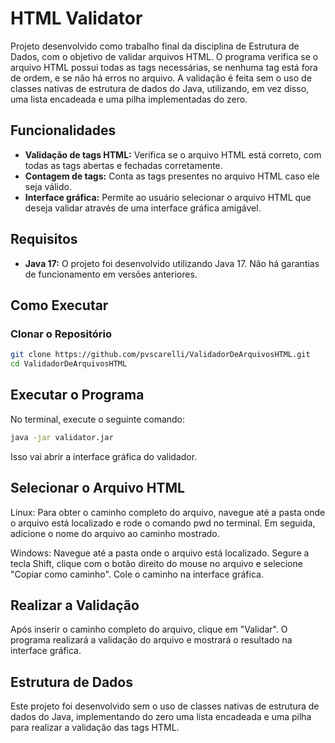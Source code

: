 # HTML Validator

Projeto desenvolvido como trabalho final da disciplina de Estrutura de Dados, com o objetivo de validar arquivos HTML. O programa verifica se o arquivo HTML possui todas as tags necessárias, se nenhuma tag está fora de ordem, e se não há erros no arquivo. A validação é feita sem o uso de classes nativas de estrutura de dados do Java, utilizando, em vez disso, uma lista encadeada e uma pilha implementadas do zero.

## Funcionalidades

- **Validação de tags HTML:** Verifica se o arquivo HTML está correto, com todas as tags abertas e fechadas corretamente.
- **Contagem de tags:** Conta as tags presentes no arquivo HTML caso ele seja válido.
- **Interface gráfica:** Permite ao usuário selecionar o arquivo HTML que deseja validar através de uma interface gráfica amigável.

## Requisitos

- **Java 17:** O projeto foi desenvolvido utilizando Java 17. Não há garantias de funcionamento em versões anteriores.

## Como Executar

### Clonar o Repositório

```bash
git clone https://github.com/pvscarelli/ValidadorDeArquivosHTML.git
cd ValidadorDeArquivosHTML
```

## Executar o Programa

No terminal, execute o seguinte comando:

```bash
java -jar validator.jar
```

Isso vai abrir a interface gráfica do validador.

## Selecionar o Arquivo HTML

Linux: Para obter o caminho completo do arquivo, navegue até a pasta onde o arquivo está localizado e rode o comando pwd no terminal. Em seguida, adicione o nome do arquivo ao caminho mostrado.

Windows: Navegue até a pasta onde o arquivo está localizado. Segure a tecla Shift, clique com o botão direito do mouse no arquivo e selecione "Copiar como caminho". Cole o caminho na interface gráfica.

## Realizar a Validação

Após inserir o caminho completo do arquivo, clique em "Validar". O programa realizará a validação do arquivo e mostrará o resultado na interface gráfica.

## Estrutura de Dados

Este projeto foi desenvolvido sem o uso de classes nativas de estrutura de dados do Java, implementando do zero uma lista encadeada e uma pilha para realizar a validação das tags HTML.

